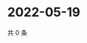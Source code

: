 # 2022-05-19

共 0 条

<!-- BEGIN WEIBO -->
<!-- 最后更新时间 Thu May 19 2022 23:24:29 GMT+0800 (China Standard Time) -->

<!-- END WEIBO -->

